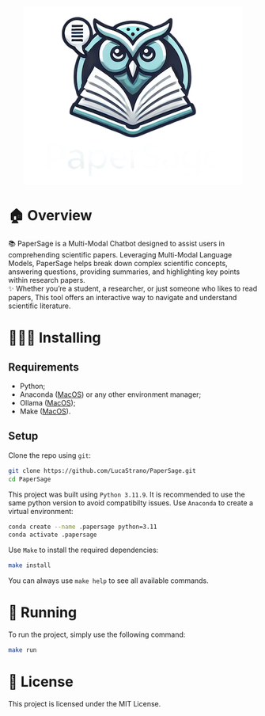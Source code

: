 <div align="center">
  <img src="https://github.com/LucaStrano/PaperSage/blob/main/.github/papersage_logo.png?raw=true" alt="PaperSage Logo"/>
</div>

# 🏠 Overview

📚 PaperSage is a Multi-Modal Chatbot designed to assist users in comprehending scientific papers. Leveraging Multi-Modal Language Models, PaperSage helps break down complex scientific concepts, answering questions, providing summaries, and highlighting key points within research papers. <br>
✨ Whether you’re a student, a researcher, or just someone who likes to read papers, This tool offers an interactive way to navigate and understand scientific literature.

# 👨🏻‍💻 Installing

## Requirements

- Python;
- Anaconda ([MacOS](https://formulae.brew.sh/cask/anaconda)) or any other environment manager;
- Ollama ([MacOS](https://ollama.com));
- Make ([MacOS](https://formulae.brew.sh/formula/make)).

## Setup

Clone the repo using `git`:

```bash
git clone https://github.com/LucaStrano/PaperSage.git
cd PaperSage
```

This project was built using `Python 3.11.9`. It is recommended to use the same python version to avoid compatibilty issues. Use `Anaconda` to create a virtual environment:

```bash
conda create --name .papersage python=3.11
conda activate .papersage
```

Use `Make` to install the required dependencies:

```bash
make install
```

You can always use `make help` to see all available commands.

# 🚀 Running

To run the project, simply use the following command:

```bash
make run
```

# 📝 License

This project is licensed under the MIT License.